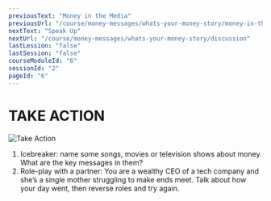 ```yaml
---
previousText: "Money in the Media"
previousUrl: "/course/money-messages/whats-your-money-story/money-in-the-media"
nextText: "Speak Up"
nextUrl: "/course/money-messages/whats-your-money-story/discussion"
lastLession: "false"
lastSession: "false"
courseModuleId: "6"
sessionId: "2"
pageId: "6"
---
```



# TAKE ACTION
![Take Action](/assets/img/take-action.jpg)

1. Icebreaker: name some songs, movies or television shows about money. What are the key messages in them? 
2. Role-play with a partner: You are a wealthy CEO of a tech company and she’s a single mother struggling to make ends meet. Talk about how your day went, then reverse roles and try again. 

